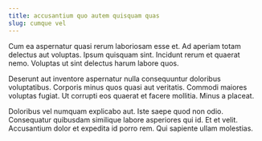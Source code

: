 ```yaml
---
title: accusantium quo autem quisquam quas
slug: cumque vel
---
```


Cum ea aspernatur quasi rerum laboriosam esse et. Ad aperiam totam delectus aut voluptas. Ipsum quisquam sint. Incidunt rerum et quaerat nemo. Voluptas ut sint delectus harum labore quos.

Deserunt aut inventore aspernatur nulla consequuntur doloribus voluptatibus. Corporis minus quos quasi aut veritatis. Commodi maiores voluptas fugiat. Ut corrupti eos quaerat et facere mollitia. Minus a placeat.

Doloribus vel numquam explicabo aut. Iste saepe quod non odio. Consequatur quibusdam similique labore asperiores qui id. Et et velit. Accusantium dolor et expedita id porro rem. Qui sapiente ullam molestias.
